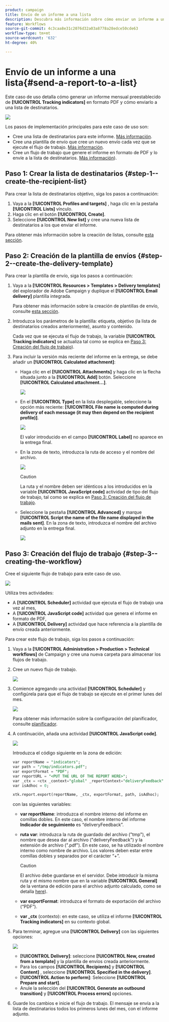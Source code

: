 ```yaml
---
product: campaign
title: Envío de un informe a una lista
description: Descubra más información sobre cómo enviar un informe a una lista con un flujo de trabajo
feature: Workflows
source-git-commit: 4c3caa8e31c2076d32a03a8778a28edce50cde63
workflow-type: tm+mt
source-wordcount: '632'
ht-degree: 40%

---
```



# Envío de un informe a una lista{#send-a-report-to-a-list}

Este caso de uso detalla cómo generar un informe mensual preestablecido de **[!UICONTROL Tracking indicators]** en formato PDF y cómo enviarlo a una lista de destinatarios.

![](assets/use_case_report_intro.png)

Los pasos de implementación principales para este caso de uso son:

* Cree una lista de destinatarios para este informe. [Más información](#step-1--create-the-recipient-list).
* Cree una plantilla de envío que cree un nuevo envío cada vez que se ejecute el flujo de trabajo. [Más información](#step-2--create-the-delivery-template).
* Cree un flujo de trabajo que genere el informe en formato de PDF y lo envíe a la lista de destinatarios. [Más información](#step-3--create-the-workflow)).

## Paso 1: Crear la lista de destinatarios {#step-1--create-the-recipient-list}

Para crear la lista de destinatarios objetivo, siga los pasos a continuación:

1. Vaya a la **[!UICONTROL Profiles and targets]** , haga clic en la pestaña **[!UICONTROL Lists]** vínculo.
1. Haga clic en el botón **[!UICONTROL Create]**.
1. Seleccione **[!UICONTROL New list]** y cree una nueva lista de destinatarios a los que enviar el informe.

Para obtener más información sobre la creación de listas, consulte [esta sección](../../v8/audiences/create-audiences.md).

## Paso 2: Creación de la plantilla de envíos {#step-2--create-the-delivery-template}

Para crear la plantilla de envío, siga los pasos a continuación:

1. Vaya a la **[!UICONTROL Resources > Templates > Delivery templates]** del explorador de Adobe Campaign y duplique el **[!UICONTROL Email delivery]** plantilla integrada.

   Para obtener más información sobre la creación de plantillas de envío, consulte [esta sección](../../v8/send/create-templates.md).

1. Introduzca los parámetros de la plantilla: etiqueta, objetivo (la lista de destinatarios creados anteriormente), asunto y contenido.

   Cada vez que se ejecuta el flujo de trabajo, la variable **[!UICONTROL Tracking indicators]** se actualiza tal como se explica en [Paso 3: Creación del flujo de trabajo](#step-3--creating-the-workflow)).

1. Para incluir la versión más reciente del informe en la entrega, se debe añadir un **[!UICONTROL Calculated attachment]**:

   * Haga clic en el **[!UICONTROL Attachments]** y haga clic en la flecha situada junto a la **[!UICONTROL Add]** botón. Seleccione **[!UICONTROL Calculated attachment...]**.

      ![](assets/use_case_report_4.png)

   * En el **[!UICONTROL Type]** en la lista desplegable, seleccione la opción más reciente: **[!UICONTROL File name is computed during delivery of each message (it may then depend on the recipient profile)]**.

      ![](assets/use_case_report_5.png)

      El valor introducido en el campo **[!UICONTROL Label]** no aparece en la entrega final.

   * En la zona de texto, introduzca la ruta de acceso y el nombre del archivo.

      ![](assets/use_case_report_6.png)

      >[!CAUTION]
      >
      >La ruta y el nombre deben ser idénticos a los introducidos en la variable **[!UICONTROL JavaScript code]** actividad de tipo del flujo de trabajo, tal como se explica en [Paso 3: Creación del flujo de trabajo](#step-3--creating-the-workflow).

   * Seleccione la pestaña **[!UICONTROL Advanced]** y marque **[!UICONTROL Script the name of the file name displayed in the mails sent]**. En la zona de texto, introduzca el nombre del archivo adjunto en la entrega final.

      ![](assets/use_case_report_6b.png)

## Paso 3: Creación del flujo de trabajo {#step-3--creating-the-workflow}

Cree el siguiente flujo de trabajo para este caso de uso.

![](assets/use_case_report_8.png)

Utiliza tres actividades:

* A **[!UICONTROL Scheduler]** actividad que ejecuta el flujo de trabajo una vez al mes,
* A **[!UICONTROL JavaScript code]** actividad que genera el informe en formato de PDF,
* A **[!UICONTROL Delivery]** actividad que hace referencia a la plantilla de envío creada anteriormente.

Para crear este flujo de trabajo, siga los pasos a continuación:

1. Vaya a la **[!UICONTROL Administration > Production > Technical workflows]** de Campaign y cree una nueva carpeta para almacenar los flujos de trabajo.
1. Cree un nuevo flujo de trabajo.

   ![](assets/use_case_report_7.png)

1. Comience agregando una actividad **[!UICONTROL Scheduler]** y configúrela para que el flujo de trabajo se ejecute en el primer lunes del mes.

   ![](assets/use_case_report_9.png)

   Para obtener más información sobre la configuración del planificador, consulte [planificador](scheduler.md).

1. A continuación, añada una actividad **[!UICONTROL JavaScript code]**.

   ![](assets/use_case_report_10.png)

   Introduzca el código siguiente en la zona de edición:

   ```sql
   var reportName = "indicators";
   var path = "/tmp/indicators.pdf";
   var exportFormat = "PDF";
   var reportURL = "<PUT THE URL OF THE REPORT HERE>";
   var _ctx = <ctx _context="global" _reportContext="deliveryFeedback" />
   var isAdhoc = 0;
   
   xtk.report.export(reportName, _ctx, exportFormat, path, isAdhoc);
   ```


   con las siguientes variables:

   * **var reportName**: introduzca el nombre interno del informe en comillas dobles. En este caso, el nombre interno del informe **Indicador de seguimiento** es “deliveryFeedback”.
   * **ruta var**: introduzca la ruta de guardado del archivo (&quot;tmp&quot;), el nombre que desea dar al archivo (&quot;deliveryFeedback&quot;) y la extensión de archivo (&quot;.pdf&quot;). En este caso, se ha utilizado el nombre interno como nombre de archivo. Los valores deben estar entre comillas dobles y separados por el carácter “+”.

      >[!CAUTION]
      >
      >El archivo debe guardarse en el servidor. Debe introducir la misma ruta y el mismo nombre que en la variable **[!UICONTROL General]** de la ventana de edición para el archivo adjunto calculado, como se detalla [here](#step-2--create-the-delivery-template)).

   * **var exportFormat**: introduzca el formato de exportación del archivo (“PDF”).
   * **var _ctx** (contexto): en este caso, se utiliza el informe **[!UICONTROL Tracking indicators]** en su contexto global.

1. Para terminar, agregue una **[!UICONTROL Delivery]** con las siguientes opciones:

   ![](assets/use_case_report_11.png)

   * **[!UICONTROL Delivery]**: seleccione **[!UICONTROL New, created from a template]** y la plantilla de envíos creada anteriormente.
   * Para los campos **[!UICONTROL Recipients]** y **[!UICONTROL Content]** , seleccione **[!UICONTROL Specified in the delivery]**.
   * **[!UICONTROL Action to perform]**: Seleccione **[!UICONTROL Prepare and start]**.
   * Anule la selección del **[!UICONTROL Generate an outbound transition]** y **[!UICONTROL Process errors]** opciones.

1. Guarde los cambios e inicie el flujo de trabajo. El mensaje se envía a la lista de destinatarios todos los primeros lunes del mes, con el informe adjunto.